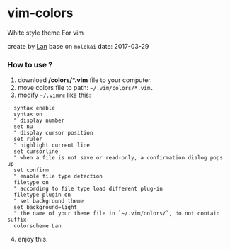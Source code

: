# vim-colors
White style theme For vim

create by [Lan](mailto:bluescode@outlook.com) base on `molokai`
date: 2017-03-29

### How to use ?

1. download **/colors/*.vim** file to your computer.
2. move colors file to path: `~/.vim/colors/*.vim.` 
3. modify `~/.vimrc` like this:

```
  syntax enable
  syntax on
  " display number
  set nu
  " display cursor position
  set ruler
  " highlight current line
  set cursorline
  " when a file is not save or read-only, a confirmation dialog pops up
  set confirm
  " enable file type detection
  filetype on
  " according to file type load different plug-in
  filetype plugin on
  " set background theme
  set background=light
  " the name of your theme file in `~/.vim/colors/`, do not contain suffix
  colorscheme Lan
```
4. enjoy this.
